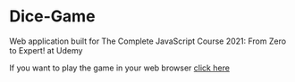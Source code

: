 # Dice-Game
Web application built for The Complete JavaScript Course 2021: From Zero to Expert! at Udemy

If you want to play the game in your web browser [click here](http://dicegame.lovestoblog.com/)
